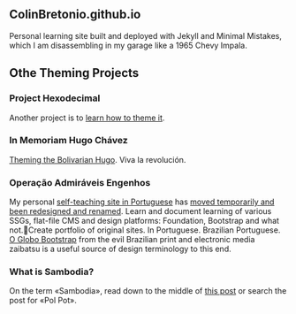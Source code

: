 ## ColinBretonio.github.io
Personal learning site built and deployed with Jekyll and Minimal Mistakes, which I am disassembling in my garage like a 1965 Chevy Impala.  

## Othe Theming Projects

### Project Hexodecimal

Another project is to [learn how to theme it](https://hexo.io/docs/themes.html).

### In Memoriam Hugo Chávez

[Theming the Bolivarian Hugo](https://gohugo.io/tutorials/creating-a-new-theme/). Viva la revolución.

### Operação Admiráveis Engenhos

My personal [self-teaching site in Portuguese](http://sambojana-docs.surge.sh) has [moved temporarily and been redesigned and renamed](). Learn and document learning of various SSGs, flat-file CMS and design platforms: Foundation, Bootstrap and what not.Create portfolio of original sites. In Portuguese. Brazilian Portuguese. [O Globo Bootstrap](http://admiraveis-engenhos.surge.sh/inicio.html) from the evil Brazilian print and electronic media zaibatsu
is a useful source  of design terminology to this end.

### What is Sambodia?

On the term «Sambodia», read down to the middle of [this post](https://brasilianas.github.io/2016/paraguauyan-progress/) or search the post for «Pol Pot».

